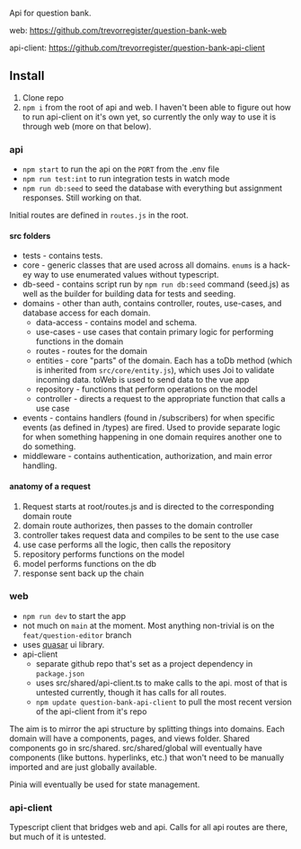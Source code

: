 Api for question bank. 

web: https://github.com/trevorregister/question-bank-web

api-client: https://github.com/trevorregister/question-bank-api-client

## Install
1. Clone repo
2. `npm i` from the root of api and web. I haven't been able to figure out how to run api-client on it's own yet, so currently the only way to use it is through web (more on that below).

### api
* `npm start` to run the api on the `PORT` from the .env file
* `npm run test:int` to run integration tests in watch mode
* `npm run db:seed` to seed the database with everything but assignment responses. Still working on that.

Initial routes are defined in `routes.js` in the root. 

#### src folders
* tests - contains tests. 
* core - generic classes that are used across all domains. `enums` is a hack-ey way to use enumerated values without typescript.
* db-seed - contains script run by `npm run db:seed` command (seed.js) as well as the builder for building data for tests and seeding.
* domains - other than auth, contains controller, routes, use-cases, and database access for each domain.
  * data-access - contains model and schema.
  * use-cases - use cases that contain primary logic for performing functions in the domain
  * routes - routes for the domain
  * entities - core "parts" of the domain. Each has a toDb method (which is inherited from `src/core/entity.js`), which uses Joi to validate incoming data. toWeb is used to send data to the vue app
  * repository - functions that perform operations on the model
  * controller - directs a request to the appropriate function that calls a use case
* events - contains handlers (found in /subscribers) for when specific events (as defined in /types) are fired. Used to provide separate logic for when something happening in one domain requires another one to do something.
* middleware - contains authentication, authorization, and main error handling.

#### anatomy of a request
1. Request starts at root/routes.js and is directed to the corresponding domain route
2. domain route authorizes, then passes to the domain controller
3. controller takes request data and compiles to be sent to the use case
4. use case performs all the logic, then calls the repository
5. repository performs functions on the model
6. model performs functions on the db
7. response sent back up the chain

### web
* `npm run dev` to start the app
* not much on `main` at the moment. Most anything non-trivial is on the `feat/question-editor` branch
* uses [quasar](https://quasar.dev/components) ui library.
* api-client
  * separate github repo that's set as a project dependency in `package.json`
  * uses src/shared/api-client.ts to make calls to the api. most of that is untested currently, though it has calls for all routes. 
  * `npm update question-bank-api-client` to pull the most recent version of the api-client from it's repo

The aim is to mirror the api structure by splitting things into domains. Each domain will have a components, pages, and views folder. Shared components go in src/shared. src/shared/global will eventually have components (like buttons. hyperlinks, etc.) that won't need to be manually imported and are just globally available.

Pinia will eventually be used for state management.

### api-client
Typescript client that bridges web and api. Calls for all api routes are there, but much of it is untested.

